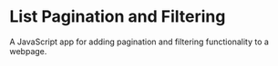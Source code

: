 # List Pagination and Filtering
 A JavaScript app for adding pagination and filtering functionality to a webpage.
